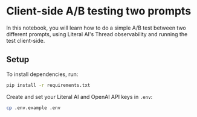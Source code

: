 # Client-side A/B testing two prompts

In this notebook, you will learn how to do a simple A/B test between two different prompts,
using Literal AI's Thread observability and running the test client-side.

## Setup

To install dependencies, run:

```bash
pip install -r requirements.txt
```

Create and set your Literal AI and OpenAI API keys in `.env`:

```bash
cp .env.example .env
```
